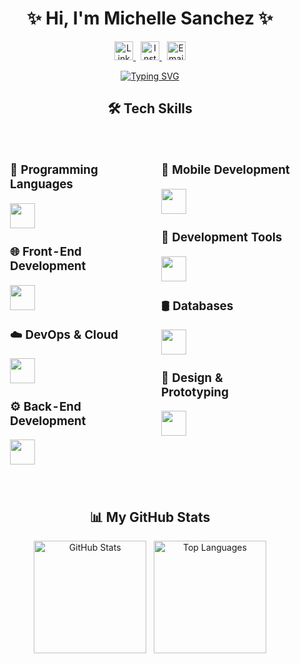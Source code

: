 <h1 align="center">✨ Hi, I'm Michelle Sanchez ✨</h1>

<p align="center">
  <a href="https://www.linkedin.com/in/myshell-sanchez/" target="_blank">
    <img src="https://skillicons.dev/icons?i=linkedin" height="30" alt="LinkedIn"/>
  </a>
  &nbsp;
  <a href="https://www.instagram.com/myshell.uwu/" target="_blank">
    <img src="https://skillicons.dev/icons?i=instagram" height="30" alt="Instagram"/>
  </a>
  &nbsp;
  <a href="mailto:sanchezbarbamichelle@gmail.com" target="_blank">
    <img src="https://skillicons.dev/icons?i=gmail" height="30" alt="Email"/>
  </a>
</p>


<p align="center">
  <a href="https://git.io/typing-svg">
    <img src="https://readme-typing-svg.demolab.com?font=Montserrat&pause=1000&color=0ACDBE&center=true&vCenter=true&width=435&lines=Software+Engineer+Student;Seeking+for+internship+Sep+-+Dec+2025;Full-Stack+%7C+Data+Science+%7C+UX%2FUI+Design;Active+Learner+uwu;Love+to+learn+new+stuff+%3C3" alt="Typing SVG"/>
  </a>
</p>


<h2 align="center">🛠️ Tech Skills</h2>

<table align="center" style="width:100%; border-collapse:separate; border-spacing:20px;">
  <tr>
    <td style="width:50%; vertical-align:top;">
      <h3>🧠 Programming Languages</h3>
      <p><img src="https://skillicons.dev/icons?i=java,python,cpp,php,js" height="40" /></p>
      <h3>🌐 Front-End Development</h3>
      <p><img src="https://skillicons.dev/icons?i=html,css,bootstrap" height="40" /></p>
      <h3>☁️ DevOps & Cloud</h3>
      <p><img src="https://skillicons.dev/icons?i=aws,docker,firebase" height="40" /></p>
      <h3>⚙️ Back-End Development</h3>
      <p><img src="https://skillicons.dev/icons?i=nodejs" height="40" /></p>
    </td>
    <td style="width:50%; vertical-align:top;">
      <h3>📱 Mobile Development</h3>
      <p><img src="https://skillicons.dev/icons?i=dart,flutter" height="40" /></p>
      <h3>🧪 Development Tools</h3>
      <p><img src="https://skillicons.dev/icons?i=postman,vscode,idea,git" height="40" /></p>
      <h3>🛢️ Databases</h3>
      <p><img src="https://skillicons.dev/icons?i=mongodb,mysql,firebase" height="40" /></p>
      <h3>🎨 Design & Prototyping</h3>
      <p><img src="https://skillicons.dev/icons?i=figma" height="40" /></p>
    </td>
  </tr>
</table>


<h2 align="center">📊 My GitHub Stats</h2>
<p align="center">
  <img src="https://github-readme-stats.vercel.app/api?username=Myshelluwu&show_icons=true&theme=midnight-purple&hide_border=true" height="180" alt="GitHub Stats"/>
  &nbsp;
  <img src="https://github-readme-stats.vercel.app/api/top-langs/?username=Myshelluwu&layout=donut&theme=midnight-purple&hide_border=true" height="180" alt="Top Languages"/>
</p>
